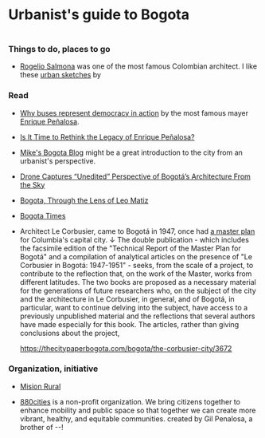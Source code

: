 # Urbanist's guide to Bogota

![]()

### Things to do, places to go

- [Rogelio Salmona](https://en.wikipedia.org/wiki/Rogelio_Salmona) was one of the most famous Colombian architect. I like these [urban sketches](https://www.archdaily.com/906545/urban-sketchers-bogota-pay-tribute-to-architect-rogelio-salmona) by

### Read

- [Why buses represent democracy in action](https://www.ted.com/talks/enrique_penalosa_why_buses_represent_democracy_in_action#t-298565) by the most famous mayer [Enrique Peñalosa](https://twitter.com/EnriquePenalosa?ref_src=twsrc%5Egoogle%7Ctwcamp%5Eserp%7Ctwgr%5Eauthor).

- [Is It Time to Rethink the Legacy of Enrique Peñalosa?](https://www.planetizen.com/blogs/95348-it-time-rethink-legacy-enrique-pe-alosa)

- [Mike's Bogota Blog](http://mikesbogotablog.blogspot.com/) might be a great introduction to the city from an urbanist's perspective.

- [Drone Captures “Unedited” Perspective of Bogotá’s Architecture From the Sky](https://mymodernmet.com/camilo-monzon-bogota-drone-photography/?utm_source=fb&utm_medium=partner&utm_campaign=AD&mbid=social_facebook&fbclid=IwAR39q6c6xvxJMxK3FUbi7LED6asdmnW6HAYQZcBiT-3qC-1-chxrxeJ0hC4)

- [Bogota, Through the Lens of Leo Matiz](https://www.archdaily.com/904262/bogota-through-the-lens-of-leo-matiz)

- [Bogota Times](https://thebogotapost.com/)

- Architect Le Corbusier, came to Bogotá in 1947, once had [a master plan](http://www.lecorbusierenbogota.com/template.php?pg=includes%2Floslibros&fbclid=IwAR0sxP_s8O2kCztJM2NraQkhYa3K8dubqom7Dl4t6tjM8Fxy8WBKiQ3UJHo) for Columbia's capital city.
  ↓
  The double publication - which includes the facsimile edition of the "Technical Report of the Master Plan for Bogotá" and a compilation of analytical articles on the presence of "Le Corbusier in Bogotá: 1947-1951" - seeks, from the scale of a project, to contribute to the reflection that, on the work of the Master, works from different latitudes. The two books are proposed as a necessary material for the generations of future researchers who, on the subject of the city and the architecture in Le Corbusier, in general, and of Bogotá, in particular, want to continue delving into the subject, have access to a previously unpublished material and the reflections that several authors have made especially for this book. The articles, rather than giving conclusions about the project,

  https://thecitypaperbogota.com/bogota/the-corbusier-city/3672

### Organization, initiative

- [Mision Rural](http://misionrural.net/2/?fbclid=IwAR0xPr3eYEp4gQt5fT46CmCQJZU9lb-yEQowg3_qgEZFyr1pxr15xmMyvIk)

- [880cities](https://www.880cities.org/) is a non-profit organization. We bring citizens together to enhance mobility and public space so that together we can create more vibrant, healthy, and equitable communities.
  created by Gil Penalosa, a brother of --!
